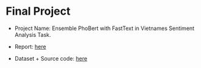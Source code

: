 # Final Project

* Project Name: Ensemble PhoBert with FastText in Vietnames Sentiment Analysis Task.

* Report: [here](./report.pdf)

* Dataset + Source code: [here](https://github.com/tien02/ensemble_phobert_fasttext_vietnamese_SentAnalysis)